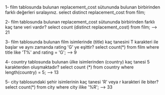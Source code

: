 
1- film tablosunda bulunan replacement_cost sütununda bulunan birbirinden farklı değerleri sıralayınız.
select distinct replacement_cost from film;

2- film tablosunda bulunan replacement_cost sütununda birbirinden farklı kaç tane veri vardır?
select count (distinct replacement_cost) from film; --> 21

3- film tablosunda bulunan film isimlerinde (title) kaç tanesini T karakteri ile başlar ve aynı zamanda rating 'G' ye eşittir?
select count(*) from film where title like 'T%' and rating = 'G'; --> 9

4- country tablosunda bulunan ülke isimlerinden (country) kaç tanesi 5 karakterden oluşmaktadır?
select count (*) from country where length(country) = 5; --> 13

5- city tablosundaki şehir isimlerinin kaç tanesi 'R' veya r karakteri ile biter?
select count(*) from city where city ilike '%R'; --> 33
